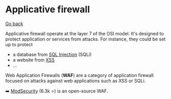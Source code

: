 # Applicative firewall

[Go back](../index.md#firewalls)

<div class="row row-cols-lg-2"><div>

Applicative firewall operate at the layer 7 of the OSI model. It's designed to protect application or services from attacks. For instance, they could be set up to protect

* a database from [SQL Injection](/cybersecurity/red-team/s3.exploitation/vulns/injection/sql.md) (SQLi)
* a website from [XSS](/cybersecurity/red-team/s3.exploitation/vulns/web/xss.md)
* ...
</div><div>

Web Application Firewalls (**WAF**) are a category of application firewall focused on attacks against web applications such as XSS or SQLi.

➡️ [ModSecurity](https://github.com/SpiderLabs/ModSecurity) (6.3k ⭐) is an open-source WAF.
</div></div>